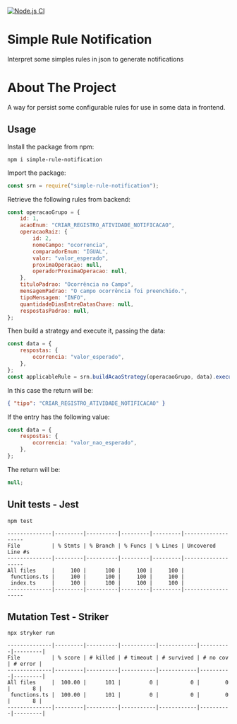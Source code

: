 [![Node.js CI](https://github.com/GleytonLima/simple-rule-notification/actions/workflows/node.js.yml/badge.svg)](https://github.com/GleytonLima/simple-rule-notification/actions/workflows/node.js.yml)

# Simple Rule Notification

Interpret some simples rules in json to generate notifications

# About The Project

A way for persist some configurable rules for use in some data in frontend.

## Usage

Install the package from npm:

```
npm i simple-rule-notification
```

Import the package:

```js
const srn = require("simple-rule-notification");
```

Retrieve the following rules from backend:

```js
const operacaoGrupo = {
    id: 1,
    acaoEnum: "CRIAR_REGISTRO_ATIVIDADE_NOTIFICACAO",
    operacaoRaiz: {
        id: 2,
        nomeCampo: "ocorrencia",
        comparadorEnum: "IGUAL",
        valor: "valor_esperado",
        proximaOperacao: null,
        operadorProximaOperacao: null,
    },
    tituloPadrao: "Ocorrência no Campo",
    mensagemPadrao: "O campo ocorrência foi preenchido.",
    tipoMensagem: "INFO",
    quantidadeDiasEntreDatasChave: null,
    respostasPadrao: null,
};
```

Then build a strategy and execute it, passing the data:

```js
const data = {
    respostas: {
        ocorrencia: "valor_esperado",
    },
};
const applicableRule = srn.buildAcaoStrategy(operacaoGrupo, data).executar();
```

In this case the return will be:

```json
{ "tipo": "CRIAR_REGISTRO_ATIVIDADE_NOTIFICACAO" }
```

If the entry has the following value:

```js
const data = {
    respostas: {
        ocorrencia: "valor_nao_esperado",
    },
};
```

The return will be:

```js
null;
```

## Unit tests - Jest

```
npm test
```

```
--------------|---------|----------|---------|---------|-------------------
File          | % Stmts | % Branch | % Funcs | % Lines | Uncovered Line #s
--------------|---------|----------|---------|---------|-------------------
All files     |     100 |      100 |     100 |     100 |
 functions.ts |     100 |      100 |     100 |     100 |
 index.ts     |     100 |      100 |     100 |     100 |
--------------|---------|----------|---------|---------|-------------------
```

## Mutation Test - Striker

```
npx stryker run
```

```
--------------|---------|----------|-----------|------------|----------|---------|
File          | % score | # killed | # timeout | # survived | # no cov | # error |
--------------|---------|----------|-----------|------------|----------|---------|
All files     |  100.00 |      101 |         0 |          0 |        0 |       8 |
 functions.ts |  100.00 |      101 |         0 |          0 |        0 |       8 |
--------------|---------|----------|-----------|------------|----------|---------|
```
